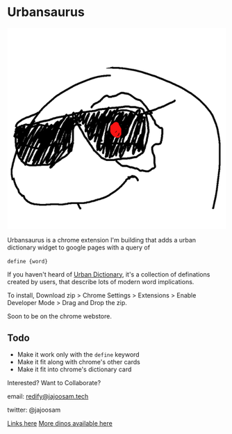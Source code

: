 # Urbansaurus

![terminator orpheus](icon.png)

Urbansaurus is a chrome extension I'm building that adds a urban dictionary widget to google pages with a query of 

`define {word}`

If you haven't heard of [Urban Dictionary](http://www.urbandictionary.com/), it's a collection of definations created by users, that describe lots of modern word implications.

To install, Download zip > Chrome Settings > Extensions > Enable Developer Mode > Drag and Drop the zip.

Soon to be on the chrome webstore.

## Todo
- Make it work only with the `define` keyword
- Make it fit along with chrome's other cards
- Make it fit into chrome's dictionary card

Interested? Want to Collaborate?

email: redify@jajoosam.tech

twitter: @jajoosam

[Links here](https://notes.pinboard.in/u:jajoosam/ccffda8b6d7a18493c36)
[More dinos available here](https://github.com/hackclub/dinosaurs)